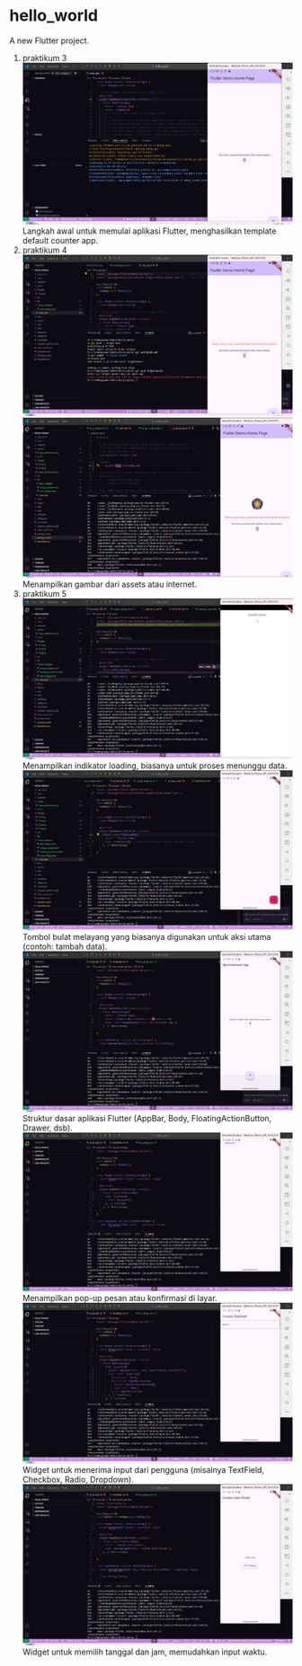# hello_world

A new Flutter project.
1. praktikum 3
![screnshoot hello_world](images/01.png)
Langkah awal untuk memulai aplikasi Flutter, menghasilkan template default counter app.
2. praktikum 4
![screnshoot hello_world](images/02.png)
![screnshoot logo_polinema](images/03.png)
Menampilkan gambar dari assets atau internet.
3. praktikum 5
![screnshoot loading_curpertino](images/04.png)
Menampilkan indikator loading, biasanya untuk proses menunggu data.
![screnshoot fab_widget](images/05.png)
Tombol bulat melayang yang biasanya digunakan untuk aksi utama (contoh: tambah data).
![screnshoot scaffold](images/06.png)
Struktur dasar aplikasi Flutter (AppBar, Body, FloatingActionButton, Drawer, dsb).
![screnshoot dialog widget](images/07.png)
Menampilkan pop-up pesan atau konfirmasi di layar.
![screnshoot input dan selection](images/08.png)
Widget untuk menerima input dari pengguna (misalnya TextField, Checkbox, Radio, Dropdown).
![screnshoot date dan time](images/09.png)  
Widget untuk memilih tanggal dan jam, memudahkan input waktu.
